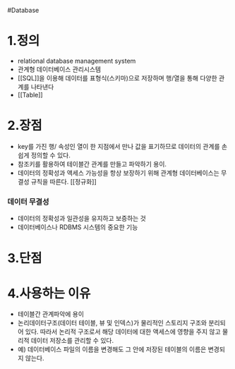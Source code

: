 #Database 
# 1.정의
- relational database management system 
- 관계형 데이터베이스 관리시스템
- [[SQL]]을 이용해 데이터를 표형식(스키마)으로 저장하며 행/열을 통해 다양한 관계를 나타낸다
- [[Table]]

# 2.장점
- key를 가진 행/ 속성인 열이 한 지점에서 만나 값을 표기하므로 데이터의 관계를 손쉽게 정의할 수 있다.
- 참조키를 활용하여 테이블간 관계를 만들고 파악하기 용이.
- 데이터의 정확성과 액세스 가능성을 항상 보장하기 위해 관계형 데이터베이스는 무결성 규칙을 따른다. [[정규화]]

### 데이터 무결성
- 데이터의 정확성과 일관성을 유지하고 보증하는 것
- 데이터베이스나 RDBMS 시스템의 중요한 기능

# 3.단점


# 4.사용하는 이유
- 테이블간 관계파악에 용이
- 논리데이터구조(데이터 테이블, 뷰 및 인덱스)가 물리적인 스토리지 구조와 분리되어 있다. 따라서 논리적 구조로서 해당 데이터에 대한 액세스에 영향을 주지 않고 물리적 데이터 저장소를 관리할 수 있다. 
- 예) 데이터베이스 파일의 이름을 변경해도 그 안에 저장된 테이블의 이름은 변경되지 않는다.
